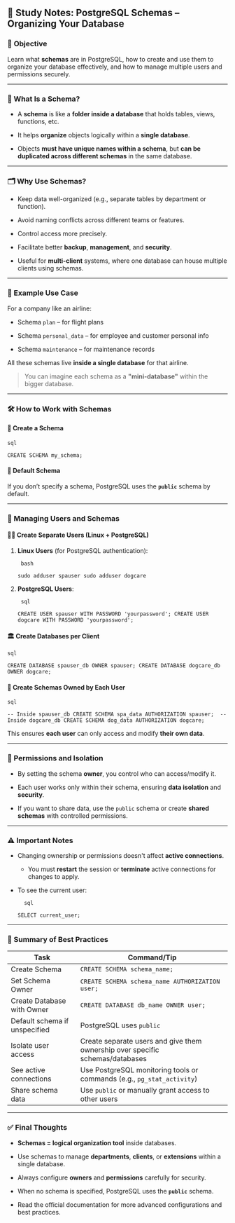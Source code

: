 ## 🧠 Study Notes: PostgreSQL Schemas – Organizing Your Database

### 🎯 **Objective**

Learn what **schemas** are in PostgreSQL, how to create and use them to organize your database effectively, and how to manage multiple users and permissions securely.

---

### 📘 What Is a Schema?

- A **schema** is like a **folder inside a database** that holds tables, views, functions, etc.
    
- It helps **organize** objects logically within a **single database**.
    
- Objects **must have unique names within a schema**, but **can be duplicated across different schemas** in the same database.
    

---

### 🗂️ Why Use Schemas?

- Keep data well-organized (e.g., separate tables by department or function).
    
- Avoid naming conflicts across different teams or features.
    
- Control access more precisely.
    
- Facilitate better **backup**, **management**, and **security**.
    
- Useful for **multi-client** systems, where one database can house multiple clients using schemas.
    

---

### 🧱 Example Use Case

For a company like an airline:

- Schema `plan` – for flight plans
    
- Schema `personal_data` – for employee and customer personal info
    
- Schema `maintenance` – for maintenance records
    

All these schemas live **inside a single database** for that airline.

> You can imagine each schema as a **"mini-database"** within the bigger database.

---

### 🛠️ How to Work with Schemas

#### 🔹 Create a Schema

	sql

`CREATE SCHEMA my_schema;`

#### 🔹 Default Schema

If you don’t specify a schema, PostgreSQL uses the **`public`** schema by default.

---

### 👥 Managing Users and Schemas

#### 🧑‍💻 Create Separate Users (Linux + PostgreSQL)

1. **Linux Users** (for PostgreSQL authentication):
    
		bash
		
    `sudo adduser spauser sudo adduser dogcare`
    
2. **PostgreSQL Users**:
    
	  	sql
    
    `CREATE USER spauser WITH PASSWORD 'yourpassword'; CREATE USER dogcare WITH PASSWORD 'yourpassword';`
    

#### 🏛️ Create Databases per Client

	sql

`CREATE DATABASE spauser_db OWNER spauser; CREATE DATABASE dogcare_db OWNER dogcare;`

#### 🧾 Create Schemas Owned by Each User

	sql

`-- Inside spauser_db CREATE SCHEMA spa_data AUTHORIZATION spauser;  -- Inside dogcare_db CREATE SCHEMA dog_data AUTHORIZATION dogcare;`

This ensures **each user** can only access and modify **their own data**.

---

### 🔐 Permissions and Isolation

- By setting the schema **owner**, you control who can access/modify it.
    
- Each user works only within their schema, ensuring **data isolation** and **security**.
    
- If you want to share data, use the `public` schema or create **shared schemas** with controlled permissions.
    

---

### ⚠️ Important Notes

- Changing ownership or permissions doesn't affect **active connections**.
    
    - You must **restart** the session or **terminate** active connections for changes to apply.
        
- To see the current user:
    
		sql
    
    `SELECT current_user;`
    

---

### 📌 Summary of Best Practices

|Task|Command/Tip|
|---|---|
|Create Schema|`CREATE SCHEMA schema_name;`|
|Set Schema Owner|`CREATE SCHEMA schema_name AUTHORIZATION user;`|
|Create Database with Owner|`CREATE DATABASE db_name OWNER user;`|
|Default schema if unspecified|PostgreSQL uses `public`|
|Isolate user access|Create separate users and give them ownership over specific schemas/databases|
|See active connections|Use PostgreSQL monitoring tools or commands (e.g., `pg_stat_activity`)|
|Share schema data|Use `public` or manually grant access to other users|

---

### ✅ Final Thoughts

- **Schemas = logical organization tool** inside databases.
    
- Use schemas to manage **departments**, **clients**, or **extensions** within a single database.
    
- Always configure **owners** and **permissions** carefully for security.
    
- When no schema is specified, PostgreSQL uses the **`public`** schema.
    
- Read the official documentation for more advanced configurations and best practices.